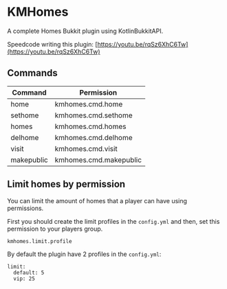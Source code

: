 # KMHomes

A complete Homes Bukkit plugin using KotlinBukkitAPI.

Speedcode writing this plugin: [https://youtu.be/rqSz6XhC6Tw](https://youtu.be/rqSz6XhC6Tw)

## Commands

| Command | Permission |
| --- | --- |
| home | kmhomes.cmd.home |
| sethome | kmhomes.cmd.sethome |
| homes | kmhomes.cmd.homes |
| delhome | kmhomes.cmd.delhome |
| visit | kmhomes.cmd.visit |
| makepublic | kmhomes.cmd.makepublic |

## Limit homes by permission

You can limit the amount of homes that a player can have using permissions.

First you should create the limit profiles in the `config.yml` and then, set this permission
to your players group.

`kmhomes.limit.profile`

By default the plugin have 2 profiles in the `config.yml`:

```ymal
limit:
  default: 5
  vip: 25
```

